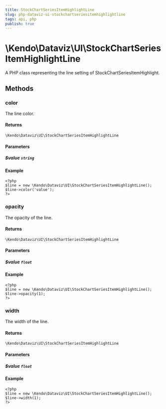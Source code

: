 ```yaml
---
title: StockChartSeriesItemHighlightLine
slug: php-dataviz-ui-stockchartseriesitemhighlightline
tags: api, php
publish: true
---
```


# \Kendo\Dataviz\UI\StockChartSeriesItemHighlightLine

A PHP class representing the line setting of StockChartSeriesItemHighlight.


## Methods

### color
The line color.

#### Returns
`\Kendo\Dataviz\UI\StockChartSeriesItemHighlightLine`

#### Parameters

##### $value `string`



#### Example 
    <?php
    $line = new \Kendo\Dataviz\UI\StockChartSeriesItemHighlightLine();
    $line->color('value');
    ?>

### opacity
The opacity of the line.

#### Returns
`\Kendo\Dataviz\UI\StockChartSeriesItemHighlightLine`

#### Parameters

##### $value `float`



#### Example 
    <?php
    $line = new \Kendo\Dataviz\UI\StockChartSeriesItemHighlightLine();
    $line->opacity(1);
    ?>

### width
The width of the line.

#### Returns
`\Kendo\Dataviz\UI\StockChartSeriesItemHighlightLine`

#### Parameters

##### $value `float`



#### Example 
    <?php
    $line = new \Kendo\Dataviz\UI\StockChartSeriesItemHighlightLine();
    $line->width(1);
    ?>

 
